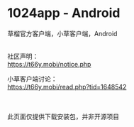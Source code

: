 # 1024app - Android
草榴官方客户端，小草客户端，Android
<br>
<br>

社区声明：<br>
https://t66y.mobi/notice.php

小草客户端讨论：<br>
https://t66y.mobi/read.php?tid=1648542

<br><br>
此页面仅提供下载安装包，并非开源项目

